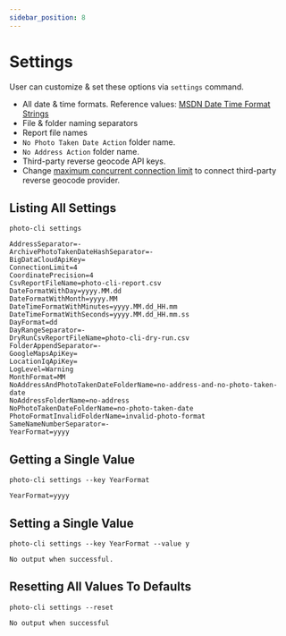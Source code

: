 ```yaml
---
sidebar_position: 8
---
```


# Settings

User can customize & set these options via `settings` command.

- All date & time formats. Reference values: [MSDN Date Time Format Strings](https://docs.microsoft.com/en-us/dotnet/standard/base-types/standard-date-and-time-format-strings)
- File & folder naming separators
- Report file names
- `No Photo Taken Date Action` folder name.
- `No Address Action` folder name.
- Third-party reverse geocode API keys.
- Change [maximum concurrent connection limit](https://docs.microsoft.com/en-us/dotnet/api/System.Net.ServicePointManager.DefaultConnectionLimit?view=net-6.0) to connect third-party reverse geocode provider.

## Listing All Settings

```
photo-cli settings
```

```
AddressSeparator=-
ArchivePhotoTakenDateHashSeparator=-
BigDataCloudApiKey=
ConnectionLimit=4
CoordinatePrecision=4
CsvReportFileName=photo-cli-report.csv
DateFormatWithDay=yyyy.MM.dd
DateFormatWithMonth=yyyy.MM
DateTimeFormatWithMinutes=yyyy.MM.dd_HH.mm
DateTimeFormatWithSeconds=yyyy.MM.dd_HH.mm.ss
DayFormat=dd
DayRangeSeparator=-
DryRunCsvReportFileName=photo-cli-dry-run.csv
FolderAppendSeparator=-
GoogleMapsApiKey=
LocationIqApiKey=
LogLevel=Warning
MonthFormat=MM
NoAddressAndPhotoTakenDateFolderName=no-address-and-no-photo-taken-date
NoAddressFolderName=no-address
NoPhotoTakenDateFolderName=no-photo-taken-date
PhotoFormatInvalidFolderName=invalid-photo-format
SameNameNumberSeparator=-
YearFormat=yyyy
```

## Getting a Single Value

```
photo-cli settings --key YearFormat
```

```
YearFormat=yyyy
```

## Setting a Single Value

```
photo-cli settings --key YearFormat --value y
```

```
No output when successful.
```

## Resetting All Values To Defaults

```
photo-cli settings --reset
```

```
No output when successful
```
